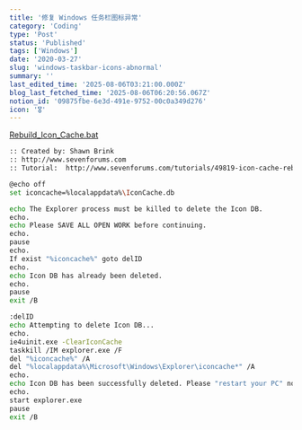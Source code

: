 ```yaml
---
title: '修复 Windows 任务栏图标异常'
category: 'Coding'
type: 'Post'
status: 'Published'
tags: ['Windows']
date: '2020-03-27'
slug: 'windows-taskbar-icons-abnormal'
summary: ''
last_edited_time: '2025-08-06T03:21:00.000Z'
blog_last_fetched_time: '2025-08-06T06:20:56.067Z'
notion_id: '09875fbe-6e3d-491e-9752-00c0a349d276'
icon: '🎖️'
---
```


[Rebuild_Icon_Cache.bat](https://prod-files-secure.s3.us-west-2.amazonaws.com/e753f4ed-a9d5-4b94-80b5-b5d3a8dd4851/47787731-78b3-4555-b702-282b8b73b881/Rebuild_Icon_Cache.bat?X-Amz-Algorithm=AWS4-HMAC-SHA256&X-Amz-Content-Sha256=UNSIGNED-PAYLOAD&X-Amz-Credential=ASIAZI2LB466SHX3MZZM%2F20250806%2Fus-west-2%2Fs3%2Faws4_request&X-Amz-Date=20250806T062055Z&X-Amz-Expires=3600&X-Amz-Security-Token=IQoJb3JpZ2luX2VjEDYaCXVzLXdlc3QtMiJGMEQCICP8nMxflTIdkjorHJCorJJcSGl4MAjtcwm5n97vTYEyAiAVjV1LTjV48lo7nXJZD59Gxbw0Qbbcm0dKIPc3hfLOuSr%2FAwhuEAAaDDYzNzQyMzE4MzgwNSIMKk6nG5B52HhX0q0nKtwDx4oGj90zRvYMTCWfbOJGzvQ90w1eyue%2B%2Fl7ObgEWRXtr%2BKAQfv7njThtrVqyQLhf%2FxZGbqwt1aurN3jRayyz0UeP4N%2FHE%2FT9u4OOoOrFs90jhklXx3EWBfz8fvFcN%2Fvm7UajheRIh7cnSbqo6Nrx3E3pSfmhJ%2Bv4Q54iRvSp23Z1lKyCfpfpI%2B9%2FS%2FVq7CDbBwb%2Fcdw4riv3SgTxiJS1AB9iOJ%2FfpuduvklGC5FqO1yQcxTmzisUJHLzv5u9gJ9YQFn0S4BcVis3AvSs73yyKxBHOXNfBFNWrh5UvebOp8ifJ2U7p058GTvRqlc1faae9vZ2i1eMRB8%2BNPY24j6DQroujBD5%2Bf2UrvoptYBuKJrHp9ck9t4KCXxd1nMvCDsz9BcIQLOTU%2Bi%2FXFkF9W16VM5HRNVqfYO8Oi%2B6mCj9YuE%2BDh2DSaCUD2JJ3XemPNtcFJBEDS6EZu9AuDcMJFeGXrFCCC%2F8dvO0LesLsXunmj%2BaT4BnUZ8opJ04UCgv9ZUMhZ5EFpICtW%2FjTVL3zfPE%2BmsGwVGkfSe5Au2M4Rm0KwYlmiiMWx1oa0kR59AoJp5FVs%2Fun6uEf10Pof8Vsiff5ozYOJDt3BEMoJIfuNLdx4qUpr4TJjz%2FIJgl4c0wgcvLxAY6pgGEX8QAIsCqyic%2BM0W2ORLcOvx5VRe2%2Fd07GQVvkr9n7IcrscL54FHN%2FNbkUfrCt4AjAQPUWBuEZYOzOU0hj%2BIQA1FSb4bU4tQu7Qn4JAhHKpJhXuIaoO4Jvf20AgPkRbMe94yHOM5nsu5v7wHLqkQEobP8em4S%2B%2F%2F28i9vcMoNQ2m5dg1A7Fn0roqu3UZvlcSHIR4Aw6vh9Fri4LrD%2Fx2mh9%2FZsi0Z&X-Amz-Signature=95d7c4afcc83dac0425a05efef07969935e9f2badbbf6784f2c7f1d416d2f987&X-Amz-SignedHeaders=host&x-amz-checksum-mode=ENABLED&x-id=GetObject)

```bash
:: Created by: Shawn Brink
:: http://www.sevenforums.com
:: Tutorial:  http://www.sevenforums.com/tutorials/49819-icon-cache-rebuild.html

@echo off
set iconcache=%localappdata%\IconCache.db

echo The Explorer process must be killed to delete the Icon DB.
echo.
echo Please SAVE ALL OPEN WORK before continuing.
echo.
pause
echo.
If exist "%iconcache%" goto delID
echo.
echo Icon DB has already been deleted.
echo.
pause
exit /B

:delID
echo Attempting to delete Icon DB...
echo.
ie4uinit.exe -ClearIconCache
taskkill /IM explorer.exe /F
del "%iconcache%" /A
del "%localappdata%\Microsoft\Windows\Explorer\iconcache*" /A
echo.
echo Icon DB has been successfully deleted. Please "restart your PC" now to rebuild your icon cache.
echo.
start explorer.exe
pause
exit /B
```
